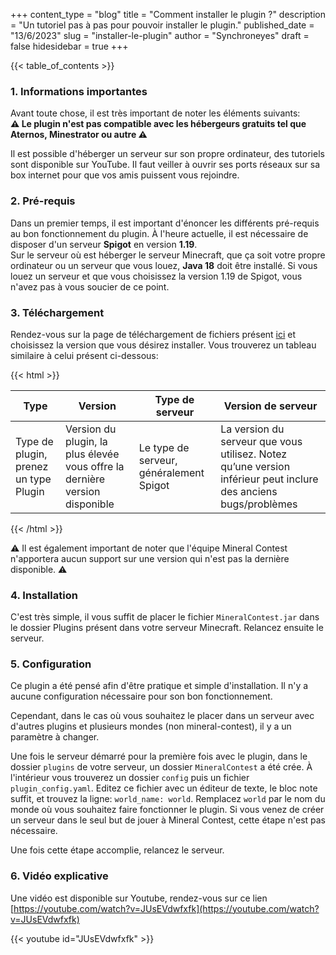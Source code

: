 +++
content_type = "blog"
title = "Comment installer le plugin ?"
description = "Un tutoriel pas à pas pour pouvoir installer le plugin."
published_date = "13/6/2023"
slug = "installer-le-plugin"
author = "Synchroneyes"
draft = false
hidesidebar = true
+++


{{< table_of_contents >}}


### 1. Informations importantes
Avant toute chose, il est très important de noter les éléments suivants: <br />
**⚠️ Le plugin n'est pas compatible avec les hébergeurs gratuits tel que Aternos, Minestrator ou autre ⚠️**


Il est possible d'héberger un serveur sur son propre ordinateur, des tutoriels sont disponible sur YouTube. Il faut veiller à ouvrir ses ports réseaux sur sa box internet pour que vos amis puissent vous rejoindre.

### 2. Pré-requis

Dans un premier temps, il est important d'énoncer les différents pré-requis au bon fonctionnement du plugin. À l'heure actuelle, il est nécessaire de disposer d'un serveur **Spigot** en version **1.19**. <br />
Sur le serveur où est héberger le serveur Minecraft, que ça soit votre propre ordinateur ou un serveur que vous louez, **Java 18** doit être installé. Si vous louez un serveur et que vous choisissez la version 1.19 de Spigot, vous n'avez pas à vous soucier de ce point.

### 3. Téléchargement

Rendez-vous sur la page de téléchargement de fichiers présent [ici](/files/) et choisissez la version que vous désirez installer.
Vous trouverez un tableau similaire à celui présent ci-dessous: <br />

{{< html >}}
<table class="table table-bordered table-responsive">
    <thead>
        <th>Type</th>
        <th>Version</th>
        <th>Type de serveur</th>
        <th>Version de serveur</th>
    </thead>
    <tbody>
        <tr>
            <td>Type de plugin, prenez un type Plugin</td>
            <td>Version du plugin, la plus élevée vous offre la dernière 
version disponible</td>
            <td>Le type de serveur, généralement Spigot</td>
            <td>La version du serveur que vous utilisez. Notez qu’une 
version inférieur peut inclure des anciens bugs/problèmes</td>
        </tr>
    </tbody>
</table>
{{< /html >}}


⚠️ Il est également important de noter que l'équipe Mineral Contest n'apportera aucun support sur une version qui n'est pas la dernière disponible. ⚠️

### 4. Installation

C'est très simple, il vous suffit de placer le fichier `MineralContest.jar` dans le dossier Plugins présent dans votre serveur Minecraft.
Relancez ensuite le serveur.

### 5. Configuration

Ce plugin a été pensé afin d'être pratique et simple d'installation. Il n'y a aucune configuration nécessaire pour son bon fonctionnement. <br />

Cependant, dans le cas où vous souhaitez le placer dans un serveur avec d'autres plugins et plusieurs mondes (non mineral-contest), il y a un paramètre à changer.

Une fois le serveur démarré pour la première fois avec le plugin, dans le dossier `plugins` de votre serveur, un dossier `MineralContest` a été crée. À l'intérieur vous trouverez un dossier `config` puis un fichier `plugin_config.yaml`. Editez ce fichier avec un éditeur de texte, le bloc note suffit, et trouvez la ligne: `world_name: world`. Remplacez `world` par le nom du monde où vous souhaitez faire fonctionner le plugin. Si vous venez de créer un serveur dans le seul but de jouer à Mineral Contest, cette étape n'est pas nécessaire.

Une fois cette étape accomplie, relancez le serveur.

### 6. Vidéo explicative

Une vidéo est disponible sur Youtube, rendez-vous sur ce lien [https://youtube.com/watch?v=JUsEVdwfxfk](https://youtube.com/watch?v=JUsEVdwfxfk)

{{< youtube id="JUsEVdwfxfk" >}}

